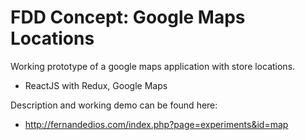 # FDD Concept: Google Maps Locations

Working prototype of a google maps application with store locations.
- ReactJS with Redux, Google Maps

Description and working demo can be found here:
- http://fernandedios.com/index.php?page=experiments&id=map
